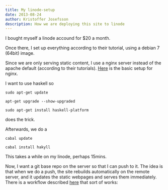 ```yaml
---
title: My linode-setup
date: 2013-08-24
author: Kristoffer Josefsson
description: How we are deploying this site to linode
---
```


I bought myself a linode accound for $20 a month.

Once there, I set up everything according to their tutorial, using a debian 7 (64bit) image. 

Since we are only serving static content, I use a nginx server instead of the apache default (according to their tutorials). [Here](https://library.linode.com/web-servers/nginx/configuration/basic) is the basic setup for nginx.

I want to use haskell so

    sudo apt-get update

    apt-get upgrade --show-upgraded

    sudo apt-get install haskell-platform

does the trick.

Afterwards, we do a 

    cabal update

    cabal install hakyll

This takes a while on my linode, perhaps 15mins.

Now, I want a git base repo on the server so that I can push to it. The idea is that when we do a push, the site rebuilds automatically on the remote server, and it updates the static webpages and serves them immediately. There is a workflow described [here](http://chrisdone.com/posts/hakyll-and-git-for-you-blog) that sort of works:

